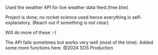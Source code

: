 Used the weather API for live weather data feed.(free btw)

Project is done; no rocket science used hence everything is self-explanatory. (Reach out if something is not clear)

Will do more of these :-)

The API fails sometimes but works very well (most of the time).
Added some more functions here. 
@2024 SOS Production

